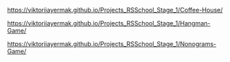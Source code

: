 https://viktoriiayermak.github.io/Projects_RSSchool_Stage_1/Coffee-House/

https://viktoriiayermak.github.io/Projects_RSSchool_Stage_1/Hangman-Game/

https://viktoriiayermak.github.io/Projects_RSSchool_Stage_1/Nonograms-Game/